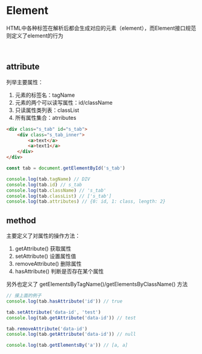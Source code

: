 # Element
HTML中各种标签在解析后都会生成对应的元素（element），而Element接口规范则定义了element的行为

<br/>

## attribute
列举主要属性：
1. 元素的标签名：tagName
2. 元素的两个可以读写属性：id/className
3. 只读属性类列表：classList
4. 所有属性集合：atrributes

```html
<div class="s_tab" id="s_tab">
    <div class="s_tab_inner">
        <a>text</a>
        <a>text1</a>
    </div>
</div>
```

```javascript
const tab = document.getElementById('s_tab')

console.log(tab.tagName) // DIV
console.log(tab.id) // s_tab
console.log(tab.className) // 's_tab'
console.log(tab.classList) // ['s_tab']
console.log(tab.attributes) // {0: id, 1: class, length: 2}
```

## method
主要定义了对属性的操作方法：
1. getAttribute() 获取属性
2. setAttribute() 设置属性值
3. removeAttribute() 删除属性
4. hasAttribute() 判断是否存在某个属性

另外也定义了 getElementsByTagName()/getElementsByClassName() 方法

```javascript
// 接上面的例子
console.log(tab.hasAttribute('id')) // true

tab.setAttribute('data-id', 'test')
console.log(tab.getAttribute('data-id')) // test

tab.removeAttribute('data-id')
console.log(tab.getAttribute('data-id')) // null

console.log(tab.getElementsBy('a')) // [a, a]
```
